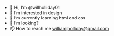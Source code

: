 - 👋 Hi, I’m @willholliday01
- 👀 I’m interested in design
- 🌱 I’m currently learning html and css
- 💞️ I’m looking?
- 📫 How to reach me williamjholliday@gmail.com

<!---
willholliday01/willholliday01 is a ✨ special ✨ repository because its `README.md` (this file) appears on your GitHub profile.
You can click the Preview link to take a look at your changes.
--->
